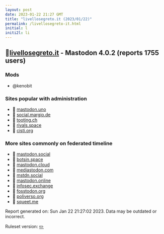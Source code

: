 ```yaml
---
layout: post
date: 2023-01-22 21:27 GMT
title: "livellosegreto.it (2023/01/22)"
permalink: /livellosegreto-it.html
initial: l
initi2l: li
---
```


## 🐘[livellosegreto.it](https://livellosegreto.it) - Mastodon 4.0.2 (reports 1755 users)

### Mods
 * @kenobit

### Sites popular with administration

* 🐘 [mastodon.uno](/mastodon-uno.html)
* 🐘 [social.margio.de](/social-margio-de.html)
* 🐘 [tooting.ch](/tooting-ch.html)
* 🐘 [rivals.space](/rivals-space.html)
* 🐘 [cisti.org](/cisti-org.html)

### More sites commonly on federated timeline

* 🐘 [mastodon.social](/mastodon-social.html)
* 🐘 [botsin.space](/botsin-space.html)
* 🐘 [mastodon.cloud](/mastodon-cloud.html)
* 🐘 [mediastodon.com](/mediastodon-com.html)
* 🐘 [mstdn.social](/mstdn-social.html)
* 🐘 [mastodon.online](/mastodon-online.html)
* 🐘 [infosec.exchange](/infosec-exchange.html)
* 🐘 [fosstodon.org](/fosstodon-org.html)
* 🐘 [poliverso.org](/poliverso-org.html)
* 🐘 [squeet.me](/squeet-me.html)

Report generated on: Sun Jan 22 21:27:02 2023. Data may be outdated or incorrect.

Ruleset version: [✏️](/version-pencil)
